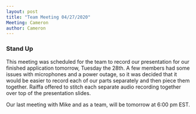 ```yaml
---
layout: post
title: "Team Meeting 04/27/2020"
Meeting: Cameron
author: Cameron
---
```


### Stand Up
This meeting was scheduled for the team to record our presentation for our finished application tomorrow, Tuesday the 28th. 
A few members had some issues with microphones and a power outage, so it was decided that it would be easier to record each of our parts separately and then piece them together. Raiffa offered to stitch each separate audio recording together over top of the presentation slides.

Our last meeting with Mike and as a team, will be tomorrow at 6:00 pm EST.
